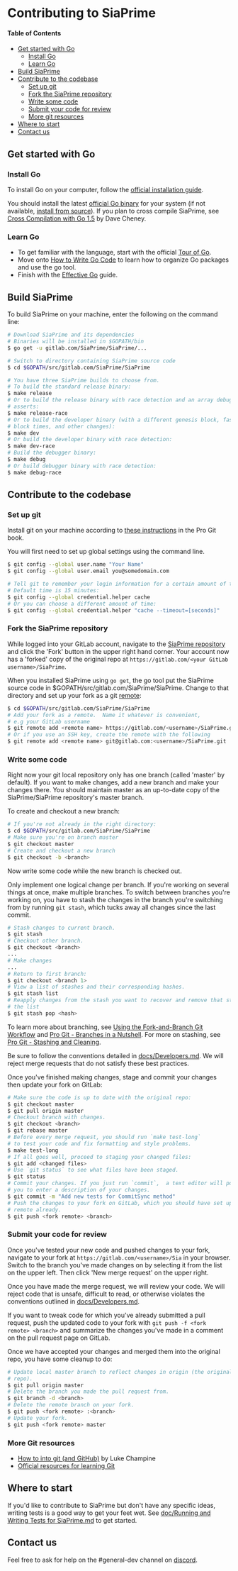 # Contributing to SiaPrime

#### Table of Contents
* [Get started with Go](#go)
  * [Install Go](#install-go)
  * [Learn Go](#learn-go)
* [Build SiaPrime](#build-siaprime)
* [Contribute to the codebase](#contribute)
  * [Set up git](#setup-git)
  * [Fork the SiaPrime repository](#fork)
  * [Write some code](#write)
  * [Submit your code for review](#pull)
  * [More git resources](#git-resources)
* [Where to start](#where-to-start)
* [Contact us](#contact)

<a name="go"/>

## Get started with Go

<a name="install-go"/>

### Install Go

To install Go on your computer, follow the 
[official installation guide][install-go].  

You should install the latest [official Go binary][binary] for your system (if 
not available, [install from source][source]).  If you plan to cross compile 
SiaPrime, see [Cross Compilation with Go 1.5][cross] by Dave Cheney.  

<a name="learn-go"/>

### Learn Go

* To get familiar with the language, start with the official [Tour of Go][tour].
* Move onto [How to Write Go Code][how] to learn how to organize Go packages 
and use the go tool.
* Finish with the [Effective Go][effective] guide.

<a name="build-siaprime"/>

## Build SiaPrime

To build SiaPrime on your machine, enter the following on the command line:

```bash
# Download SiaPrime and its dependencies
# Binaries will be installed in $GOPATH/bin
$ go get -u gitlab.com/SiaPrime/SiaPrime/...

# Switch to directory containing SiaPrime source code
$ cd $GOPATH/src/gitlab.com/SiaPrime/SiaPrime

# You have three SiaPrime builds to choose from.
# To build the standard release binary:
$ make release
# Or to build the release binary with race detection and an array debugging 
# asserts:
$ make release-race
# Or to build the developer binary (with a different genesis block, faster 
# block times, and other changes):
$ make dev
# Or build the developer binary with race detection:
$ make dev-race
# Build the debugger binary:
$ make debug
# Or build debugger binary with race detection:
$ make debug-race
```

<a name="contribute"/>

## Contribute to the codebase

<a name="setup-git"/>

### Set up git

Install git on your machine according to [these instructions][install-git] in 
the Pro Git book.

You will first need to set up global settings using the command line.
```bash
$ git config --global user.name "Your Name"
$ git config --global user.email you@somedomain.com

# Tell git to remember your login information for a certain amount of time.
# Default time is 15 minutes:
$ git config --global credential.helper cache
# Or you can choose a different amount of time:
$ git config --global credential.helper "cache --timeout=[seconds]"

```
<a name="fork"/>

### Fork the SiaPrime repository

While logged into your GitLab account, navigate to the [SiaPrime repository][siaprime] 
and click the 'Fork' button in the upper right hand corner.  Your account now 
has a 'forked' copy of the original repo at 
`https://gitlab.com/<your GitLab username>/SiaPrime`.

When you installed SiaPrime using `go get`, the go tool put the SiaPrime source code in 
$GOPATH/src/gitlab.com/SiaPrime/SiaPrime. Change to that directory and set up
your fork as a git [remote][remote]:

```bash
$ cd $GOPATH/src/gitlab.com/SiaPrime/SiaPrime
# Add your fork as a remote.  Name it whatever is convenient,
# e.g your GitLab username
$ git remote add <remote name> https://gitlab.com/<username>/SiaPrime.git
# Or if you use an SSH key, create the remote with the following
$ git remote add <remote name> git@gitlab.com:<username>/SiaPrime.git
```

<a name="write"/>

### Write some code

Right now your git local repository only has one branch (called 'master' by 
default). If you want to make changes, add a new branch and make your changes 
there. You should maintain master as an up-to-date copy of the SiaPrime/SiaPrime 
repository's master branch.

To create and checkout a new branch:
```bash
# If you're not already in the right directory:
$ cd $GOPATH/src/gitlab.com/SiaPrime/SiaPrime
# Make sure you're on branch master
$ git checkout master
# Create and checkout a new branch
$ git checkout -b <branch>
```
Now write some code while the new branch is checked out.

Only implement one logical change per branch. If you're working on several 
things at once, make multiple branches. To switch between branches you're 
working on, you have to stash the changes in the branch you're switching from 
by running `git stash`, which tucks away all changes since the last 
commit.

```bash
# Stash changes to current branch.
$ git stash
# Checkout other branch.
$ git checkout <branch>
...
# Make changes
...
# Return to first branch:
$ git checkout <branch 1>
# View a list of stashes and their corresponding hashes.
$ git stash list
# Reapply changes from the stash you want to recover and remove that stash from.
# the list
$ git stash pop <hash>
```

To learn more about branching, see 
[Using the Fork-and-Branch Git Workflow][branch] and 
[Pro Git - Branches in a Nutshell][nutshell].
For more on stashing, see [Pro Git - Stashing and Cleaning][stashing].
  
Be sure to follow the conventions detailed in 
[docs/Developers.md][developers.md].  We will reject merge requests that do not 
satisfy these best practices.

Once you've finished making changes, stage and commit your changes then update 
your fork on GitLab:

```bash
# Make sure the code is up to date with the original repo:
$ git checkout master
$ git pull origin master
# Checkout branch with changes.
$ git checkout <branch>
$ git rebase master
# Before every merge request, you should run `make test-long`
# to test your code and fix formatting and style problems.
$ make test-long
# If all goes well, proceed to staging your changed files:
$ git add <changed files>
# Use `git status` to see what files have been staged.
$ git status
# Commit your changes. If you just run `commit`,  a text editor will pop up for 
# you to enter a description of your changes.
$ git commit -m "Add new tests for CommitSync method"
# Push the changes to your fork on GitLab, which you should have set up as a 
# remote already.
$ git push <fork remote> <branch>
```
<a name="pull"/>

### Submit your code for review

Once you've tested your new code and pushed changes to your fork, navigate to 
your fork at `https://gitlab.com/<username>/Sia` in your browser.  
Switch to the branch you've made changes on by selecting it from the list on 
the upper left.  Then click 'New merge request' on the upper right.

Once you have made the merge request, we will review your code.  We will reject 
code that is unsafe, difficult to read, or otherwise violates the conventions 
outlined in [docs/Developers.md][developers.md].

If you want to tweak code for which you've already submitted a pull request,
push the updated code to your fork with `git push -f <fork remote> <branch>` and
summarize the changes you've made in a comment on the pull request page on 
GitLab.

Once we have accepted your changes and merged them into the original repo, you 
have some cleanup to do:

```bash
# Update local master branch to reflect changes in origin (the original 
# repo).
$ git pull origin master
# Delete the branch you made the pull request from.
$ git branch -d <branch>
# Delete the remote branch on your fork.
$ git push <fork remote> :<branch>
# Update your fork.
$ git push <fork remote> master
```
<a name="git-resources"/>

### More Git resources

  * [How to into git (and GitHub)][luke] by Luke Champine
  * [Official resources for learning Git][git]

<a name="where-to-start"/>

## Where to start

If you'd like to contribute to SiaPrime but don't have any specific ideas, writing 
tests is a good way to get your feet wet.  See [doc/Running and Writing Tests for SiaPrime.md](Running%20and%20Writing%20Tests%20for%20SiaPrime.md) to get started.

<a name="contact"/>

## Contact us

Feel free to ask for help on the #general-dev channel on [discord][discord].

[cross]: http://dave.cheney.net/2015/08/22/cross-compilation-with-go-1-5
[binary]: https://golang.org/dl/
[source]: https://golang.org/doc/install/source
[tour]: https://tour.golang.org/welcome/1
[how]: https://golang.org/doc/code.html
[luke]: https://gist.github.com/lukechampine/6418449
[git]: https://git-scm.com/doc
[cheney]: http://dave.cheney.net/2013/06/09/writing-table-driven-tests-in-go
[install-go]: https://golang.org/doc/install
[signup]: https://github.com/join?source=header-home
[effective]: https://golang.org/doc/effective_go.html
[siaprime]: https://gitlab.com/SiaPrime/SiaPrime
[branch]: http://blog.scottlowe.org/2015/01/27/using-fork-branch-git-workflow/
[developers.md]: https://gitlab.com/SiaPrime/SiaPrime/blob/master/doc/Developers.md
[gofmt]: https://golang.org/cmd/gofmt/
[nutshell]: https://git-scm.com/book/en/v2/Git-Branching-Branches-in-a-Nutshell
[discord]: https://discord.gg/GkeJ58H
[install-git]: https://git-scm.com/book/en/v2/Getting-Started-Installing-Git
[test-doc]: https://gitlab.com/SiaPrime/SiaPrime/blob/master/doc/Testing.md
[stashing]: https://git-scm.com/book/en/v2/Git-Tools-Stashing-and-Cleaning
[remote]: https://git-scm.com/book/en/v2/Git-Basics-Working-with-Remotes
